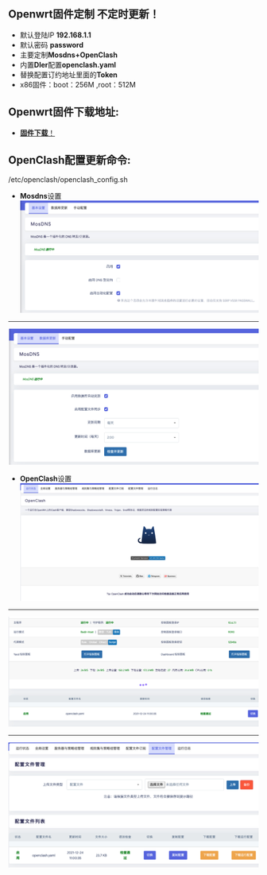 ## **Openwrt**固件定制 不定时更新！
- 默认登陆IP **192.168.1.1** 
- 默认密码 **password**  
- 主要定制**Mosdns+OpenClash** 
- 内置**Dler**配置**openclash.yaml**
- 替换配置订约地址里面的**Token**
- x86固件：boot：256M ,root：512M

## **Openwrt**固件下载地址:
- [**固件下载**！](https://github.com/fjjonline/op/releases/)


## **OpenClash**配置更新命令:
/etc/openclash/openclash_config.sh


[mosdns01]:/.jpg/mosdns01.jpg "mosdns01"
[mosdns02]:/.jpg/mosdns02.jpg "mosdns02"
[openclash01]:/.jpg/openclash01.jpg "openclash01"
[openclash02]:/.jpg/openclash02.jpg "openclash02"
[openclash03]:/.jpg/openclash03.jpg "openclash03"



- **Mosdns**设置
![mosdns][mosdns02]	
***
![mosdns][mosdns01]	

- **OpenClash**设置
![openclash][openclash01]	
***
![openclash][openclash02]	
***
![openclash][openclash03]	
